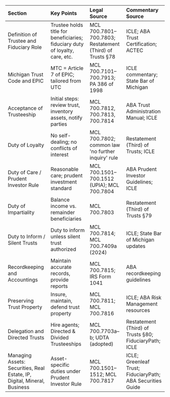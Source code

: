 | Section                                                                  | Key Points                                                                   | Legal Source                                             | Commentary Source                                          |
|:-------------------------------------------------------------------------|:-----------------------------------------------------------------------------|:---------------------------------------------------------|:-----------------------------------------------------------|
| Definition of Trustee and Fiduciary Role                                 | Trustee holds title for beneficiaries; fiduciary duty of loyalty, care, etc. | MCL 700.7801–700.7803; Restatement (Third) of Trusts §78 | ICLE; ABA Trust Certification; ACTEC                       |
| Michigan Trust Code and EPIC                                             | MTC = Article 7 of EPIC; tailored from UTC                                   | MCL 700.7101–700.7913; PA 386 of 1998                    | ICLE commentary; State Bar of Michigan                     |
| Acceptance of Trusteeship                                                | Initial steps: review trust, inventory assets, notify parties                | MCL 700.7812, 700.7813, 700.7814                         | ABA Trust Administration Manual; ICLE                      |
| Duty of Loyalty                                                          | No self-dealing; no conflicts of interest                                    | MCL 700.7802; common law 'no further inquiry' rule       | Restatement (Third) of Trusts; ICLE                        |
| Duty of Care / Prudent Investor Rule                                     | Reasonable care; prudent investment standard                                 | MCL 700.1501–700.1512 (UPIA); MCL 700.7804               | ABA Prudent Investor Guidelines; ICLE                      |
| Duty of Impartiality                                                     | Balance income vs. remainder beneficiaries                                   | MCL 700.7803                                             | Restatement (Third) of Trusts §79                          |
| Duty to Inform / Silent Trusts                                           | Duty to inform unless silent trust authorized                                | MCL 700.7814; MCL 700.7409a (2024)                       | ICLE; State Bar of Michigan updates                        |
| Recordkeeping and Accountings                                            | Maintain accurate records, provide reports                                   | MCL 700.7815; IRS Form 1041                              | ABA recordkeeping guidelines                               |
| Preserving Trust Property                                                | Insure, maintain, defend trust property                                      | MCL 700.7811; MCL 700.7816                               | ICLE; ABA Risk Management resources                        |
| Delegation and Directed Trusts                                           | Hire agents; Directed & Divided Trusteeships                                 | MCL 700.7703a–b; UDTA (adopted)                          | Restatement (Third) of Trusts §80; FiduciaryPath; ICLE     |
| Managing Assets: Securities, Real Estate, IP, Digital, Mineral, Business | Asset-specific duties under Prudent Investor Rule                            | MCL 700.1501–1512; MCL 700.7817                          | ICLE; Greenleaf Trust; FiduciaryPath; ABA Securities Guide |